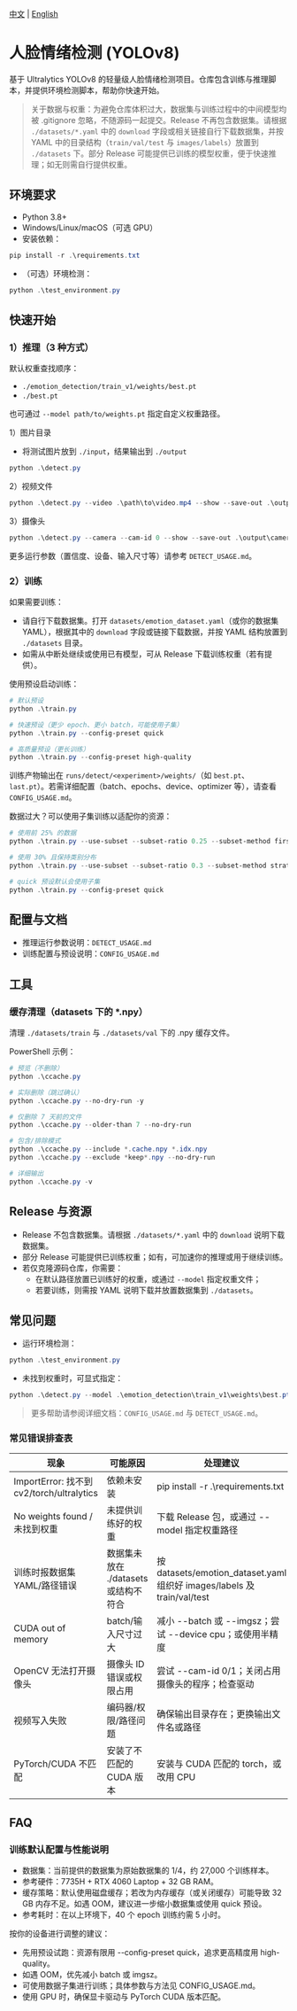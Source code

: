 [中文](README.zh-CN.md) | [English](README.md)

# 人脸情绪检测 (YOLOv8)

基于 Ultralytics YOLOv8 的轻量级人脸情绪检测项目。仓库包含训练与推理脚本，并提供环境检测脚本，帮助你快速开始。

> 关于数据与权重：为避免仓库体积过大，数据集与训练过程中的中间模型均被 .gitignore 忽略，不随源码一起提交。Release 不再包含数据集。请根据 `./datasets/*.yaml` 中的 `download` 字段或相关链接自行下载数据集，并按 YAML 中的目录结构（`train/val/test` 与 `images/labels`）放置到 `./datasets` 下。部分 Release 可能提供已训练的模型权重，便于快速推理；如无则需自行提供权重。

## 环境要求

- Python 3.8+
- Windows/Linux/macOS（可选 GPU）
- 安装依赖：

```powershell
pip install -r .\requirements.txt
```

- （可选）环境检测：

```powershell
python .\test_environment.py
```

## 快速开始

### 1）推理（3 种方式）

默认权重查找顺序：
- `./emotion_detection/train_v1/weights/best.pt`
- `./best.pt`

也可通过 `--model path/to/weights.pt` 指定自定义权重路径。

1）图片目录
- 将测试图片放到 `./input`，结果输出到 `./output`
```powershell
python .\detect.py
```

2）视频文件
```powershell
python .\detect.py --video .\path\to\video.mp4 --show --save-out .\output\detected_video.mp4
```

3）摄像头
```powershell
python .\detect.py --camera --cam-id 0 --show --save-out .\output\camera_out.mp4
```

更多运行参数（置信度、设备、输入尺寸等）请参考 `DETECT_USAGE.md`。

### 2）训练

如果需要训练：
- 请自行下载数据集。打开 `datasets/emotion_dataset.yaml`（或你的数据集 YAML），根据其中的 `download` 字段或链接下载数据，并按 YAML 结构放置到 `./datasets` 目录。
- 如需从中断处继续或使用已有模型，可从 Release 下载训练权重（若有提供）。

使用预设启动训练：
```powershell
# 默认预设
python .\train.py

# 快速预设（更少 epoch、更小 batch，可能使用子集）
python .\train.py --config-preset quick

# 高质量预设（更长训练）
python .\train.py --config-preset high-quality
```

训练产物输出在 `runs/detect/<experiment>/weights/`（如 `best.pt`、`last.pt`）。若需详细配置（batch、epochs、device、optimizer 等），请查看 `CONFIG_USAGE.md`。

数据过大？可以使用子集训练以适配你的资源：
```powershell
# 使用前 25% 的数据
python .\train.py --use-subset --subset-ratio 0.25 --subset-method first

# 使用 30% 且保持类别分布
python .\train.py --use-subset --subset-ratio 0.3 --subset-method stratified

# quick 预设默认会使用子集
python .\train.py --config-preset quick
```

## 配置与文档

- 推理运行参数说明：`DETECT_USAGE.md`
- 训练配置与预设说明：`CONFIG_USAGE.md`

## 工具

### 缓存清理（datasets 下的 *.npy）

清理 `./datasets/train` 与 `./datasets/val` 下的 .npy 缓存文件。

PowerShell 示例：

```powershell
# 预览（不删除）
python .\ccache.py

# 实际删除（跳过确认）
python .\ccache.py --no-dry-run -y

# 仅删除 7 天前的文件
python .\ccache.py --older-than 7 --no-dry-run

# 包含/排除模式
python .\ccache.py --include *.cache.npy *.idx.npy
python .\ccache.py --exclude *keep*.npy --no-dry-run

# 详细输出
python .\ccache.py -v
```

## Release 与资源

- Release 不包含数据集。请根据 `./datasets/*.yaml` 中的 `download` 说明下载数据集。
- 部分 Release 可能提供已训练权重；如有，可加速你的推理或用于继续训练。
- 若仅克隆源码仓库，你需要：
  - 在默认路径放置已训练好的权重，或通过 `--model` 指定权重文件；
  - 若要训练，则需按 YAML 说明下载并放置数据集到 `./datasets`。

## 常见问题

- 运行环境检测：
```powershell
python .\test_environment.py
```
- 未找到权重时，可显式指定：
```powershell
python .\detect.py --model .\emotion_detection\train_v1\weights\best.pt
```

> 更多帮助请参阅详细文档：`CONFIG_USAGE.md` 与 `DETECT_USAGE.md`。

### 常见错误排查表

| 现象 | 可能原因 | 处理建议 |
| --- | --- | --- |
| ImportError: 找不到 cv2/torch/ultralytics | 依赖未安装 | pip install -r .\requirements.txt |
| No weights found / 未找到权重 | 未提供训练好的权重 | 下载 Release 包，或通过 --model 指定权重路径 |
| 训练时报数据集 YAML/路径错误 | 数据集未放在 ./datasets 或结构不符合 | 按 datasets/emotion_dataset.yaml 组织好 images/labels 及 train/val/test |
| CUDA out of memory | batch/输入尺寸过大 | 减小 --batch 或 --imgsz；尝试 --device cpu；或使用半精度 |
| OpenCV 无法打开摄像头 | 摄像头 ID 错误或权限占用 | 尝试 --cam-id 0/1；关闭占用摄像头的程序；检查驱动 |
| 视频写入失败 | 编码器/权限/路径问题 | 确保输出目录存在；更换输出文件名或路径 |
| PyTorch/CUDA 不匹配 | 安装了不匹配的 CUDA 版本 | 安装与 CUDA 匹配的 torch，或改用 CPU |

## FAQ

### 训练默认配置与性能说明

- 数据集：当前提供的数据集为原始数据集的 1/4，约 27,000 个训练样本。
- 参考硬件：7735H + RTX 4060 Laptop + 32 GB RAM。
- 缓存策略：默认使用磁盘缓存；若改为内存缓存（或关闭缓存）可能导致 32 GB 内存不足。如遇 OOM，建议进一步缩小数据集或使用 quick 预设。
- 参考耗时：在以上环境下，40 个 epoch 训练约需 5 小时。

按你的设备进行调整的建议：
- 先用预设试跑：资源有限用 --config-preset quick，追求更高精度用 high-quality。
- 如遇 OOM，优先减小 batch 或 imgsz。
- 可使用数据子集进行训练；具体参数与方法见 CONFIG_USAGE.md。
- 使用 GPU 时，确保显卡驱动与 PyTorch CUDA 版本匹配。
